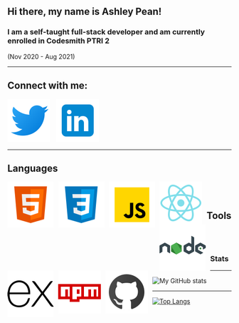 ## Hi there, my name is Ashley Pean!
### I am a self-taught full-stack developer and am currently enrolled in Codesmith PTRI 2 
(Nov 2020 - Aug 2021)

---

## Connect with me: 
<a href = "https://twitter.com/12sugarplums"><img src="img/twitter.svg" style = " margin-right: 10px;"></a>
<a href = "https://www.linkedin.com/in/ashley-pean/"><img src="img/linkedin.svg" style = " margin-right: 10px;"></a>

---

## Languages 

<img src = "img/html.svg" 
alt = "HTML" align = "left" style = " margin-right: 10px;" />

<img src = "img/css.svg" 
alt = "CSS" align = "left" style = "margin-right: 10px;" />

<img src = "img/javascript.svg" 
alt = "JavaScript" align = "left" style = "margin-right: 10px;" />

<img src = "img/react.svg" 
alt = "React" align = "left" style = "margin-right: 10px;" />

<img src = "img/nodejs.svg" 
alt = "NodeJS" align = "left" style = "margin-right: 10px;" />

<img src = "img/express.svg"
alt = "Express JS" align = "left" style = "margin-right: 10px;">

<br />
<br />

## Tools
<img src = "img/npm.svg"
  alt = "npm" align = "left" style = "margin-right: 10px;" />

<img src = "img/github.svg"
  alt = "github" align = "left" padding = "0" style = "margin-right: 10px;" />

<br />
<br />

### Stats
---

![My GitHub stats](https://github-readme-stats.vercel.app/api?username=ashleypean&show_icons=true&hide_border=true&hide=stars&count_private=true&theme=midnight-purple)

---

[![Top Langs](https://github-readme-stats.vercel.app/api/top-langs/?username=ashleypean&layout=compact&theme=midnight-purple&hide_border=true)](https://github.com/ashleypean/github-readme-stats)
